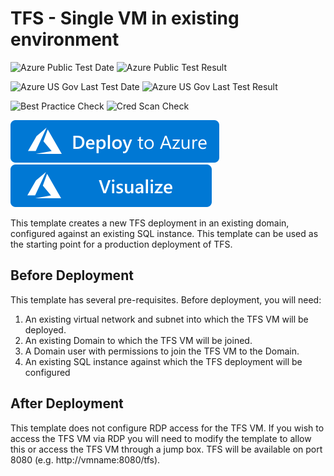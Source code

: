 # TFS - Single VM in existing environment

![Azure Public Test Date](https://azurequickstartsservice.blob.core.windows.net/badges/tfs-standard-existingsql/PublicLastTestDate.svg)
![Azure Public Test Result](https://azurequickstartsservice.blob.core.windows.net/badges/tfs-standard-existingsql/PublicDeployment.svg)

![Azure US Gov Last Test Date](https://azurequickstartsservice.blob.core.windows.net/badges/tfs-standard-existingsql/FairfaxLastTestDate.svg)
![Azure US Gov Last Test Result](https://azurequickstartsservice.blob.core.windows.net/badges/tfs-standard-existingsql/FairfaxDeployment.svg)

![Best Practice Check](https://azurequickstartsservice.blob.core.windows.net/badges/tfs-standard-existingsql/BestPracticeResult.svg)
![Cred Scan Check](https://azurequickstartsservice.blob.core.windows.net/badges/tfs-standard-existingsql/CredScanResult.svg)

[![Deploy To Azure](https://raw.githubusercontent.com/Azure/azure-quickstart-templates/master/1-CONTRIBUTION-GUIDE/images/deploytoazure.svg?sanitize=true)]("https://portal.azure.com/#create/Microsoft.Template/uri/https%3A%2F%2Fraw.githubusercontent.com%2FAzure%2Fazure-quickstart-templates%2Fmaster%2Ftfs-standard-existingsql%2Fazuredeploy.json")
[![Visualize](https://raw.githubusercontent.com/Azure/azure-quickstart-templates/master/1-CONTRIBUTION-GUIDE/images/visualizebutton.svg?sanitize=true)]("http://armviz.io/#/?load=https%3A%2F%2Fraw.githubusercontent.com%2FAzure%2Fazure-quickstart-templates%2Fmaster%2Ftfs-standard-existingsql%2Fazuredeploy.json")

This template creates a new TFS deployment in an existing domain, configured
against an existing SQL instance. This template can be used as the starting
point for a production deployment of TFS.

## Before Deployment

This template has several pre-requisites. Before deployment, you will need:

1. An existing virtual network and subnet into which the TFS VM will be
   deployed.
2. An existing Domain to which the TFS VM will be joined.
3. A Domain user with permissions to join the TFS VM to the Domain.
4. An existing SQL instance against which the TFS deployment will be configured

## After Deployment

This template does not configure RDP access for the TFS VM. If you wish to
access the TFS VM via RDP you will need to modify the template to allow this or
access the TFS VM through a jump box. TFS will be available on port 8080 (e.g.
http://vmname:8080/tfs).
